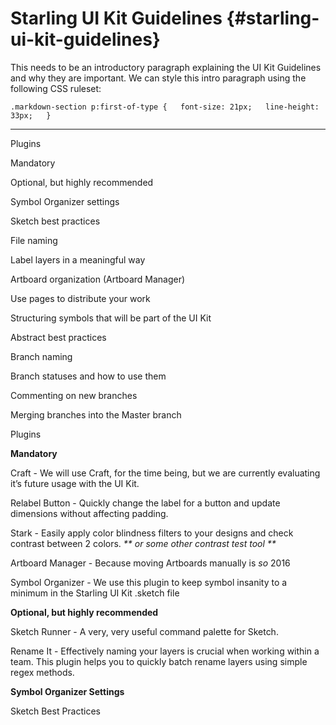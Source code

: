 # Starling UI Kit Guidelines {#starling-ui-kit-guidelines}

This needs to be an introductory paragraph explaining the UI Kit Guidelines and why they are important. We can style this intro paragraph using the following CSS ruleset:

`.markdown-section p:first-of-type {  
  font-size: 21px;  
  line-height: 33px;  
}`

---

Plugins

Mandatory

Optional, but highly recommended

Symbol Organizer settings

Sketch best practices

File naming

Label layers in a meaningful way

Artboard organization \(Artboard Manager\)

Use pages to distribute your work

Structuring symbols that will be part of the UI Kit

Abstract best practices

Branch naming

Branch statuses and how to use them

Commenting on new branches

Merging branches into the Master branch

Plugins

**Mandatory**

Craft - We will use Craft, for the time being, but we are currently evaluating it’s future usage with the UI Kit.

Relabel Button - Quickly change the label for a button and update dimensions without affecting padding.

Stark - Easily apply color blindness filters to your designs and check contrast between 2 colors. _** or some other contrast test tool **_

Artboard Manager - Because moving Artboards manually is _so_ 2016

Symbol Organizer - We use this plugin to keep symbol insanity to a minimum in the Starling UI Kit .sketch file

**Optional, but highly recommended**

Sketch Runner - A very, very useful command palette for Sketch.

Rename It - Effectively naming your layers is crucial when working within a team. This plugin helps you to quickly batch rename layers using simple regex methods.

**Symbol Organizer Settings**

Sketch Best Practices

